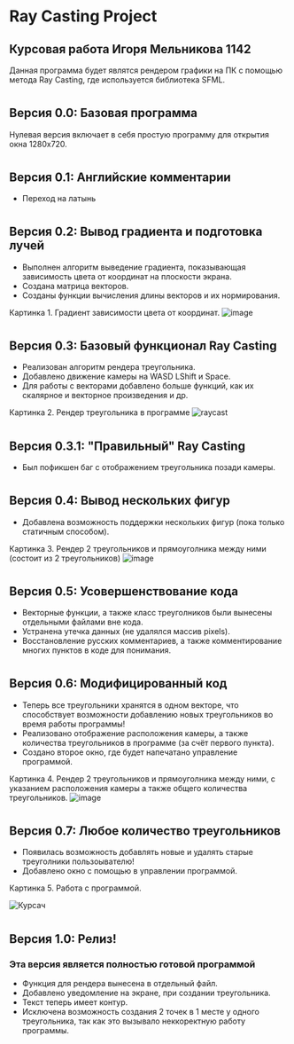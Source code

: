 # Ray Casting Project
## Курсовая работа Игоря Мельникова 1142
Данная программа будет являтся рендером графики на ПК с помощью метода Ray Casting, где используется библиотека SFML.

#
## Версия 0.0: Базовая программа
Нулевая версия включает в себя простую программу для открытия окна 1280x720.

#
## Версия 0.1: Английские комментарии
- Переход на латынь

#
## Версия 0.2: Вывод градиента и подготовка лучей
- Выполнен алгоритм выведение градиента, показывающая зависимость цвета от координат на плоскости экрана.
- Создана матрица векторов.
- Созданы функции вычисления длины векторов и их нормирования.

Картинка 1. Градиент зависимости цвета от координат. 
![image](https://user-images.githubusercontent.com/68777353/162453295-7d37e82a-194e-45e4-93d8-44866831c61d.png)

 #
 ## Версия 0.3: Базовый функционал Ray Casting
 - Реализован алгоритм рендера треугольника.
 - Добавлено движение камеры на WASD LShift и Space.
 - Для работы с векторами добавлено больше функций, как их скалярное и векторное произведения и др.

Картинка 2. Рендер треугольника в программе
![raycast](https://user-images.githubusercontent.com/68777353/167572396-ea7efa12-fd6f-48c4-aee1-cea327de003a.gif)

#
## Версия 0.3.1: "Правильный" Ray Casting
- Был пофикшен баг с отображением треугольника позади камеры.

#
## Версия 0.4: Вывод нескольких фигур
- Добавлена возможность поддержки нескольких фигур (пока только статичным способом).

Картинка 3. Рендер 2 треугольников и прямоуголника между ними (состоит из 2 треугольников)
![image](https://user-images.githubusercontent.com/68777353/167726958-19293940-8572-4df1-8c05-d7ca85d7b1c0.png)

#
## Версия 0.5: Усовершенствование кода
- Векторные функции, а также класс треуголников были вынесены отдельными файлами вне кода.
- Устранена утечка данных (не удалялся массив pixels).
- Восстановление русских комментариев, а также комментирование многих пунктов в коде для понимания.

#
## Версия 0.6: Модифицированный код
- Теперь все треугольники хранятся в одном векторе, что способствует возможности добавлению новых треугольников во время работы программы!
- Реализовано отображение расположения камеры, а также количества треугольников в программе (за счёт первого пункта).
- Создано второе окно, где будет напечатано управление программой.

Картинка 4. Рендер 2 треугольников и прямоуголника между ними, с указанием расположения камеры а также общего количества треугольников.
![image](https://user-images.githubusercontent.com/68777353/169150737-81079b4e-9d3f-425d-a54f-64b870ae0cb5.png)

#
## Версия 0.7: Любое количество треугольников
- Появилась возможность добавлять новые и удалять старые треуголники пользоывателю!
- Добавлено окно с помощью в управлении программой.

Картинка 5. Работа с программой.

![Курсач](https://user-images.githubusercontent.com/68777353/169506487-827e7675-0511-4778-9d0a-048c55cc9f65.gif)

#
## Версия 1.0: Релиз!
### Эта версия является полностью готовой программой
- Функция для рендера вынесена в отдельный файл.
- Добавлено уведомление на экране, при создании треугольника.
- Текст теперь имеет контур.
- Исключена возможность создания 2 точек в 1 месте у одного треугольника, так как это вызывало неккоректную работу программы.
